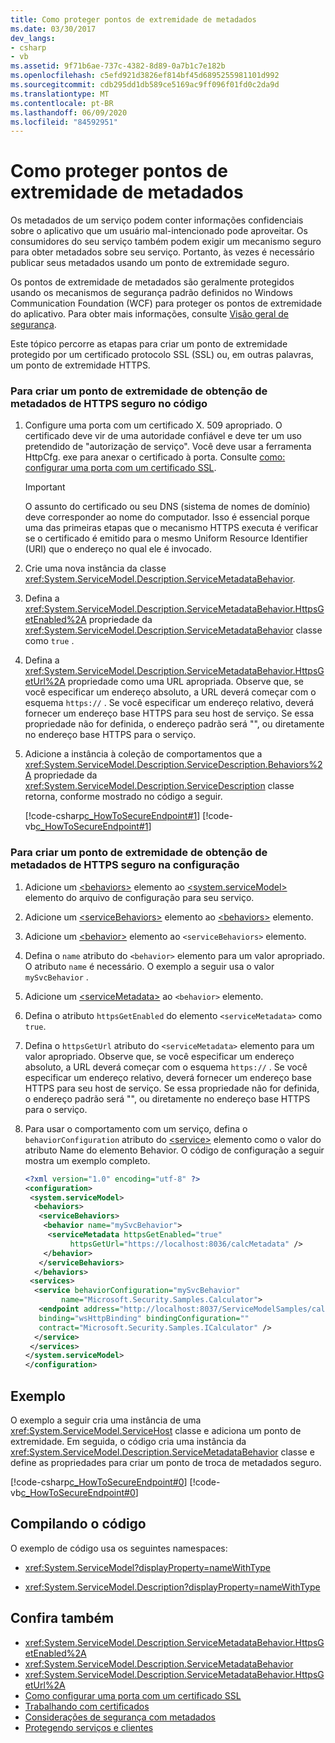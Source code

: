 ```yaml
---
title: Como proteger pontos de extremidade de metadados
ms.date: 03/30/2017
dev_langs:
- csharp
- vb
ms.assetid: 9f71b6ae-737c-4382-8d89-0a7b1c7e182b
ms.openlocfilehash: c5efd921d3826ef814bf45d6895255981101d992
ms.sourcegitcommit: cdb295dd1db589ce5169ac9ff096f01fd0c2da9d
ms.translationtype: MT
ms.contentlocale: pt-BR
ms.lasthandoff: 06/09/2020
ms.locfileid: "84592951"
---
```

# <a name="how-to-secure-metadata-endpoints"></a>Como proteger pontos de extremidade de metadados

Os metadados de um serviço podem conter informações confidenciais sobre o aplicativo que um usuário mal-intencionado pode aproveitar. Os consumidores do seu serviço também podem exigir um mecanismo seguro para obter metadados sobre seu serviço. Portanto, às vezes é necessário publicar seus metadados usando um ponto de extremidade seguro.

Os pontos de extremidade de metadados são geralmente protegidos usando os mecanismos de segurança padrão definidos no Windows Communication Foundation (WCF) para proteger os pontos de extremidade do aplicativo. Para obter mais informações, consulte [Visão geral de segurança](security-overview.md).

Este tópico percorre as etapas para criar um ponto de extremidade protegido por um certificado protocolo SSL (SSL) ou, em outras palavras, um ponto de extremidade HTTPS.

### <a name="to-create-a-secure-https-get-metadata-endpoint-in-code"></a>Para criar um ponto de extremidade de obtenção de metadados de HTTPS seguro no código

1. Configure uma porta com um certificado X. 509 apropriado. O certificado deve vir de uma autoridade confiável e deve ter um uso pretendido de "autorização de serviço". Você deve usar a ferramenta HttpCfg. exe para anexar o certificado à porta. Consulte [como: configurar uma porta com um certificado SSL](how-to-configure-a-port-with-an-ssl-certificate.md).

    > [!IMPORTANT]
    > O assunto do certificado ou seu DNS (sistema de nomes de domínio) deve corresponder ao nome do computador. Isso é essencial porque uma das primeiras etapas que o mecanismo HTTPS executa é verificar se o certificado é emitido para o mesmo Uniform Resource Identifier (URI) que o endereço no qual ele é invocado.

2. Crie uma nova instância da classe <xref:System.ServiceModel.Description.ServiceMetadataBehavior>.

3. Defina a <xref:System.ServiceModel.Description.ServiceMetadataBehavior.HttpsGetEnabled%2A> propriedade da <xref:System.ServiceModel.Description.ServiceMetadataBehavior> classe como `true` .

4. Defina a <xref:System.ServiceModel.Description.ServiceMetadataBehavior.HttpsGetUrl%2A> propriedade como uma URL apropriada. Observe que, se você especificar um endereço absoluto, a URL deverá começar com o esquema `https://` . Se você especificar um endereço relativo, deverá fornecer um endereço base HTTPS para seu host de serviço. Se essa propriedade não for definida, o endereço padrão será "", ou diretamente no endereço base HTTPS para o serviço.

5. Adicione a instância à coleção de comportamentos que a <xref:System.ServiceModel.Description.ServiceDescription.Behaviors%2A> propriedade da <xref:System.ServiceModel.Description.ServiceDescription> classe retorna, conforme mostrado no código a seguir.

    [!code-csharp[c_HowToSecureEndpoint#1](../../../../samples/snippets/csharp/VS_Snippets_CFX/c_howtosecureendpoint/cs/source.cs#1)]
    [!code-vb[c_HowToSecureEndpoint#1](../../../../samples/snippets/visualbasic/VS_Snippets_CFX/c_howtosecureendpoint/vb/source.vb#1)]

### <a name="to-create-a-secure-https-get-metadata-endpoint-in-configuration"></a>Para criar um ponto de extremidade de obtenção de metadados de HTTPS seguro na configuração

1. Adicione um [\<behaviors>](../../configure-apps/file-schema/wcf/behaviors.md) elemento ao [\<system.serviceModel>](../../configure-apps/file-schema/wcf/system-servicemodel.md) elemento do arquivo de configuração para seu serviço.

2. Adicione um [\<serviceBehaviors>](../../configure-apps/file-schema/wcf/servicebehaviors.md) elemento ao [\<behaviors>](../../configure-apps/file-schema/wcf/behaviors.md) elemento.

3. Adicione um [\<behavior>](../../configure-apps/file-schema/wcf/behavior-of-servicebehaviors.md) elemento ao `<serviceBehaviors>` elemento.

4. Defina o `name` atributo do `<behavior>` elemento para um valor apropriado. O atributo `name` é necessário. O exemplo a seguir usa o valor `mySvcBehavior` .

5. Adicione um [\<serviceMetadata>](../../configure-apps/file-schema/wcf/servicemetadata.md) ao `<behavior>` elemento.

6. Defina o atributo `httpsGetEnabled` do elemento `<serviceMetadata>` como `true`.

7. Defina o `httpsGetUrl` atributo do `<serviceMetadata>` elemento para um valor apropriado. Observe que, se você especificar um endereço absoluto, a URL deverá começar com o esquema `https://` . Se você especificar um endereço relativo, deverá fornecer um endereço base HTTPS para seu host de serviço. Se essa propriedade não for definida, o endereço padrão será "", ou diretamente no endereço base HTTPS para o serviço.

8. Para usar o comportamento com um serviço, defina o `behaviorConfiguration` atributo do [\<service>](../../configure-apps/file-schema/wcf/service.md) elemento como o valor do atributo Name do elemento Behavior. O código de configuração a seguir mostra um exemplo completo.

    ```xml
    <?xml version="1.0" encoding="utf-8" ?>
    <configuration>
     <system.serviceModel>
      <behaviors>
       <serviceBehaviors>
        <behavior name="mySvcBehavior">
         <serviceMetadata httpsGetEnabled="true"
              httpsGetUrl="https://localhost:8036/calcMetadata" />
        </behavior>
       </serviceBehaviors>
      </behaviors>
     <services>
      <service behaviorConfiguration="mySvcBehavior"
            name="Microsoft.Security.Samples.Calculator">
       <endpoint address="http://localhost:8037/ServiceModelSamples/calculator"
       binding="wsHttpBinding" bindingConfiguration=""
       contract="Microsoft.Security.Samples.ICalculator" />
      </service>
     </services>
    </system.serviceModel>
    </configuration>
    ```

## <a name="example"></a>Exemplo

O exemplo a seguir cria uma instância de uma <xref:System.ServiceModel.ServiceHost> classe e adiciona um ponto de extremidade. Em seguida, o código cria uma instância da <xref:System.ServiceModel.Description.ServiceMetadataBehavior> classe e define as propriedades para criar um ponto de troca de metadados seguro.

[!code-csharp[c_HowToSecureEndpoint#0](../../../../samples/snippets/csharp/VS_Snippets_CFX/c_howtosecureendpoint/cs/source.cs#0)]
[!code-vb[c_HowToSecureEndpoint#0](../../../../samples/snippets/visualbasic/VS_Snippets_CFX/c_howtosecureendpoint/vb/source.vb#0)]

## <a name="compiling-the-code"></a>Compilando o código

O exemplo de código usa os seguintes namespaces:

- <xref:System.ServiceModel?displayProperty=nameWithType>

- <xref:System.ServiceModel.Description?displayProperty=nameWithType>

## <a name="see-also"></a>Confira também

- <xref:System.ServiceModel.Description.ServiceMetadataBehavior.HttpsGetEnabled%2A>
- <xref:System.ServiceModel.Description.ServiceMetadataBehavior>
- <xref:System.ServiceModel.Description.ServiceMetadataBehavior.HttpsGetUrl%2A>
- [Como configurar uma porta com um certificado SSL](how-to-configure-a-port-with-an-ssl-certificate.md)
- [Trabalhando com certificados](working-with-certificates.md)
- [Considerações de segurança com metadados](security-considerations-with-metadata.md)
- [Protegendo serviços e clientes](securing-services-and-clients.md)
